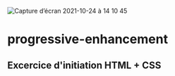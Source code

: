 ![Capture d’écran 2021-10-24 à 14 10 45](https://user-images.githubusercontent.com/60004408/138593544-b54d41de-0b42-44bc-a712-233a2fe97957.png)
# progressive-enhancement

## Excercice d'initiation HTML + CSS
